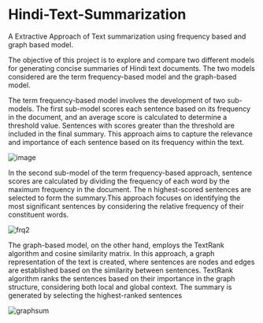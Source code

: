 # Hindi-Text-Summarization
A Extractive Approach of Text summarization using frequency based and graph based model.

The objective of this project is to explore and compare two different models for generating concise summaries of Hindi text documents. The two models considered are the term frequency-based model and the graph-based model. 

The term frequency-based model involves the development of two sub-models. The first sub-model scores each sentence based on its frequency in the document, and an average score is calculated to determine a threshold value. Sentences with scores greater than the threshold are included in the final summary. This approach aims to capture the relevance and importance of each sentence based on its frequency within the text.

![image](https://github.com/Prateeksha128/Hindi-Text-Summarization/assets/58524308/05d47c33-1404-46a3-b90e-f60e7f7ff727)


In the second sub-model of the term frequency-based approach, sentence scores are calculated by dividing the frequency of each word by the maximum frequency in the document. The n highest-scored sentences are selected to form the summary.This approach focuses on identifying the most significant sentences by considering the relative frequency of their constituent words.

![frq2](https://github.com/Prateeksha128/Hindi-Text-Summarization/assets/58524308/969c6c41-ac03-427d-ba05-c5e8947b59d4)


The graph-based model, on the other hand, employs the TextRank algorithm and cosine similarity matrix. In this approach, a graph representation of the text is created, where sentences are nodes and edges are established based on the similarity between sentences. TextRank algorithm ranks the sentences based on their importance in the graph structure, considering both local and global context. The summary is generated by selecting the highest-ranked sentences

![graphsum](https://github.com/Prateeksha128/Hindi-Text-Summarization/assets/58524308/d8448073-5f5b-44d2-bcf5-e3d6a76fb182)
